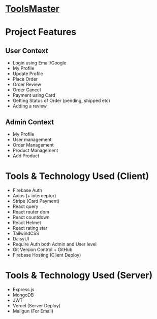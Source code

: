 # [ToolsMaster](https://tools-master-server.vercel.app/)

# Project Features

## User Context

- Login using Email/Google
- My Profile
- Update Profile
- Place Order
- Order Review
- Order Cancel
- Payment using Card
- Getting Status of Order (pending, shipped etc)
- Adding a review

## Admin Context

- My Profile
- User management
- Order Management
- Product Management
- Add Product

# Tools & Technology Used (Client)

- Firebase Auth
- Axios (+ interceptor)
- Stripe (Card Payment)
- React query
- React router dom
- React countdown
- React Helmet
- React rating star
- TailwindCSS
- DaisyUI
- Require Auth both Admin and User level
- Git Version Control + GitHub
- Firebase Hosting (Client Deploy)

# Tools & Technology Used (Server)

- Express.js
- MongoDB
- JWT
- Vercel (Server Deploy)
- Mailgun (For Email)
